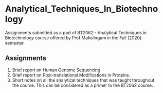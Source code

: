 # Analytical_Techniques_In_Biotechnology

Assignments submitted as a part of BT2062 - Analytical Techniques in Biotechnology course offered by Prof Mahalingam in the Fall (2020) semester.

## Assignments

1. Brief report on Human Genome Sequencing.
2. Brief report on Post-translational Modifications in Proteins.
3. Short notes on all the analytical techniques that was taught throughout the course. This can be considered as a primer to the BT2062 course.
